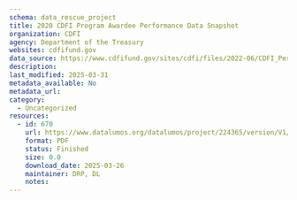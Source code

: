```yaml
---
schema: data_rescue_project 
title: 2020 CDFI Program Awardee Performance Data Snapshot
organization: CDFI
agency: Department of the Treasury
websites: cdfifund.gov
data_source: https://www.cdfifund.gov/sites/cdfi/files/2022-06/CDFI_PerformanceData20_Final.pdf
description: 
last_modified: 2025-03-31
metadata_available: No
metadata_url: 
category:
  - Uncategorized
resources:
  - id: 670
    url: https://www.datalumos.org/datalumos/project/224365/version/V1/view
    format: PDF
    status: Finished
    size: 0.0
    download_date: 2025-03-26
    maintainer: DRP, DL
    notes: 
---
```

